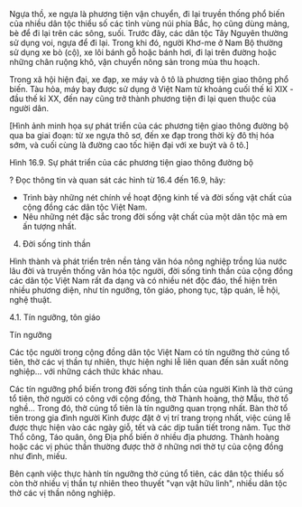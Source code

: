 Ngựa thồ, xe ngựa là phương tiện vận chuyển, đi lại truyền thống phổ biến của nhiều dân tộc thiểu số các tỉnh vùng núi phía Bắc, họ cũng dùng mảng, bè để đi lại trên các sông, suối. Trước đây, các dân tộc Tây Nguyên thường sử dụng voi, ngựa để đi lại. Trong khi đó, người Khơ-me ở Nam Bộ thường sử dụng xe bò (cộ), xe lôi bánh gỗ hoặc bánh hơi, đi lại trên đường hoặc những chân ruộng khô, vận chuyển nông sản trong mùa thu hoạch.

Trong xã hội hiện đại, xe đạp, xe máy và ô tô là phương tiện giao thông phổ biến. Tàu hỏa, máy bay được sử dụng ở Việt Nam từ khoảng cuối thế kỉ XIX - đầu thế kỉ XX, đến nay cũng trở thành phương tiện đi lại quen thuộc của người dân.

[Hình ảnh minh họa sự phát triển của các phương tiện giao thông đường bộ qua ba giai đoạn: từ xe ngựa thô sơ, đến xe đạp trong thời kỳ đô thị hóa sớm, và cuối cùng là đường cao tốc hiện đại với xe buýt và ô tô.]

Hình 16.9. Sự phát triển của các phương tiện giao thông đường bộ

? Đọc thông tin và quan sát các hình từ 16.4 đến 16.9, hãy:
- Trình bày những nét chính về hoạt động kinh tế và đời sống vật chất của cộng đồng các dân tộc Việt Nam.
- Nêu những nét đặc sắc trong đời sống vật chất của một dân tộc mà em ấn tượng nhất.

4. Đời sống tinh thần

Hình thành và phát triển trên nền tảng văn hóa nông nghiệp trồng lúa nước lâu đời và truyền thống văn hóa tộc người, đời sống tinh thần của cộng đồng các dân tộc Việt Nam rất đa dạng và có nhiều nét độc đáo, thể hiện trên nhiều phương diện, như tín ngưỡng, tôn giáo, phong tục, tập quán, lễ hội, nghệ thuật.

4.1. Tín ngưỡng, tôn giáo

Tín ngưỡng

Các tộc người trong cộng đồng dân tộc Việt Nam có tín ngưỡng thờ cúng tổ tiên, thờ các vị thần tự nhiên, thực hiện nghi lễ liên quan đến sản xuất nông nghiệp... với những cách thức khác nhau.

Các tín ngưỡng phổ biến trong đời sống tinh thần của người Kinh là thờ cúng tổ tiên, thờ người có công với cộng đồng, thờ Thành hoàng, thờ Mẫu, thờ tổ nghề... Trong đó, thờ cúng tổ tiên là tín ngưỡng quan trọng nhất. Bàn thờ tổ tiên trong gia đình người Kinh được đặt ở vị trí trang trọng nhất, việc cúng lễ được thực hiện vào các ngày giỗ, tết và các dịp tuần tiết trong năm. Tục thờ Thổ công, Táo quân, ông Địa phổ biến ở nhiều địa phương. Thành hoàng hoặc các vị phúc thần thường được thờ ở những nơi thờ tự của cộng đồng như đình, miếu.

Bên cạnh việc thực hành tín ngưỡng thờ cúng tổ tiên, các dân tộc thiểu số còn thờ nhiều vị thần tự nhiên theo thuyết "vạn vật hữu linh", nhiều dân tộc thờ các vị thần nông nghiệp.